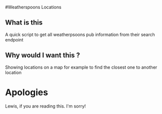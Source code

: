 #Weatherspoons Locations

## What is this

A quick script to get all weatherpsoons pub information from their search endpoint

## Why would I want this ?
Showing locations on a map for example to find the closest one to another location


# Apologies

Lewis, if you are reading this. I'm sorry!
